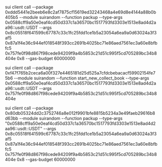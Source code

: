 sui client call --package 0xddd5441e2beeb6e8c2af7875cf15619ed32243468a4e69d8e4144a88b0b405b5 --module suirandom --function packup --type-args 0x0588cff9a50e0eaf4cd50d337c1a36570bc1517793fd3303e1513e8ad4d2aa96::usdt::USDT --args 0x8c05518f641599c67787c33c1fc25fdd1ce1b5a23054a6ea9a0d63024a3f3af5 0x87a1f4e36c944ef018548f393cc2691b4025bc71e86aed7561ec3a60e8bfbfc5 0x757fe0f98d867f98cede94209f9a4b5853c21d51c995f5cd705289bc34b8404e 0x8 --gas-budget 60000000



sui client call  --package 0xf47f765b2ceca6a00f327e4465181d25d525a7cfdcbebacacf59902154fe75b6 --module suirandom --function start_new_collect_book --type-args  0x0588cff9a50e0eaf4cd50d337c1a36570bc1517793fd3303e1513e8ad4d2aa96::usdt::USDT --args 0x757fe0f98d867f98cede94209f9a4b5853c21d51c995f5cd705289bc34b8404e



sui client call --package 0x80db05324dd2c3752746a8e012f9901bfe8815b5234a3e49faeb29616b8d63bb --module suirandom --function packup --type-args "0x0588cff9a50e0eaf4cd50d337c1a36570bc1517793fd3303e1513e8ad4d2aa96::usdt::USDT" --args 0x8c05518f641599c67787c33c1fc25fdd1ce1b5a23054a6ea9a0d63024a3f3af5 0x87a1f4e36c944ef018548f393cc2691b4025bc71e86aed7561ec3a60e8bfbfc5 0x757fe0f98d867f98cede94209f9a4b5853c21d51c995f5cd705289bc34b8404e 0x8 --gas-budget 60000000